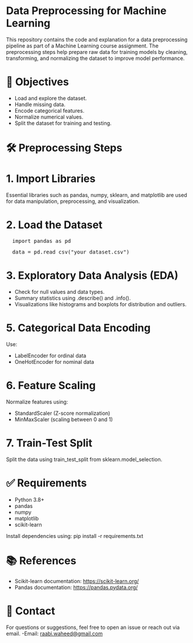 # Data Preprocessing for Machine Learning 
This repository contains the code and explanation for a data preprocessing pipeline as part of a Machine Learning course assignment. The preprocessing steps help prepare raw data for training models by cleaning, transforming, and normalizing the dataset to improve model performance.
# 📌 Objectives
- Load and explore the dataset.
- Handle missing data.
- Encode categorical features.
- Normalize numerical values.
- Split the dataset for training and testing.

# 🛠️ Preprocessing Steps
# 1. Import Libraries
Essential libraries such as pandas, numpy, sklearn, and matplotlib are used for data manipulation, preprocessing, and visualization.
# 2. Load the Dataset
<pre>  import pandas as pd </pre>
<pre>  data = pd.read_csv("your_dataset.csv") </pre>

# 3. Exploratory Data Analysis (EDA)
- Check for null values and data types.
- Summary statistics using .describe() and .info().
- Visualizations like histograms and boxplots for distribution and outliers.

# 5. Categorical Data Encoding
Use:
- LabelEncoder for ordinal data
- OneHotEncoder for nominal data

# 6. Feature Scaling
Normalize features using:
- StandardScaler (Z-score normalization)
- MinMaxScaler (scaling between 0 and 1)

# 7. Train-Test Split
Split the data using train_test_split from sklearn.model_selection.

# ✅ Requirements
- Python 3.8+
- pandas
- numpy
- matplotlib
- scikit-learn

Install dependencies using:
pip install -r requirements.txt

# 📚 References
- Scikit-learn documentation: https://scikit-learn.org/
- Pandas documentation: https://pandas.pydata.org/

# 📩 Contact
For questions or suggestions, feel free to open an issue or reach out via email.
-Email: raabi.waheed@gmail.com
